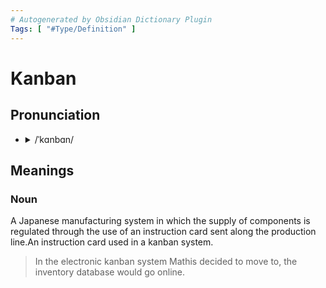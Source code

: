 ```yaml
---
# Autogenerated by Obsidian Dictionary Plugin
Tags: [ "#Type/Definition" ]
---
```


# Kanban

## Pronunciation

- <details><summary>/ˈkɑnbɑn/</summary><audio controls><source src="https://lex-audio.useremarkable.com/mp3/kanban_us_1.mp3"></audio></details>

## Meanings

### Noun

A Japanese manufacturing system in which the supply of components is regulated through the use of an instruction card sent along the production line.An instruction card used in a kanban system.

> In the electronic kanban system Mathis decided to move to, the inventory database would go online.


